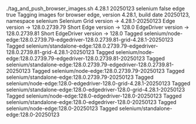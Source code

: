 ./tag_and_push_browser_images.sh 4.28.1 20250123 selenium false edge true
Tagging images for browser edge, version 4.28.1, build date 20250123, namespace selenium
Selenium Grid version -> 4.28.1-20250123
Edge version -> 128.0.2739.79
Short Edge version -> 128.0
EdgeDriver version -> 128.0.2739.81
Short EdgeDriver version -> 128.0
Tagged selenium/node-edge:128.0.2739.79-edgedriver-128.0.2739.81-grid-4.28.1-20250123
Tagged selenium/standalone-edge:128.0.2739.79-edgedriver-128.0.2739.81-grid-4.28.1-20250123
Tagged selenium/node-edge:128.0.2739.79-edgedriver-128.0.2739.81-20250123
Tagged selenium/standalone-edge:128.0.2739.79-edgedriver-128.0.2739.81-20250123
Tagged selenium/node-edge:128.0.2739.79-20250123
Tagged selenium/standalone-edge:128.0.2739.79-20250123
Tagged selenium/node-edge:128.0-edgedriver-128.0-grid-4.28.1-20250123
Tagged selenium/standalone-edge:128.0-edgedriver-128.0-grid-4.28.1-20250123
Tagged selenium/node-edge:128.0-edgedriver-128.0-20250123
Tagged selenium/standalone-edge:128.0-edgedriver-128.0-20250123
Tagged selenium/node-edge:128.0-20250123
Tagged selenium/standalone-edge:128.0-20250123
